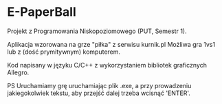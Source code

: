 # E-PaperBall
Projekt z Programowania Niskopoziomowego (PUT, Semestr 1).

Aplikacja wzorowana na grze "piłka" z serwisu kurnik.pl
Możliwa gra 1vs1 lub z (dość prymitywnym) komputerem.

Kod napisany w języku C/C++ z wykorzystaniem bibliotek graficznych Allegro.

PS Uruchamiamy grę uruchamiając plik .exe, a przy prowadzeniu jakiegokolwiek tekstu, aby przejść dalej trzeba wcisnąć 'ENTER'.
